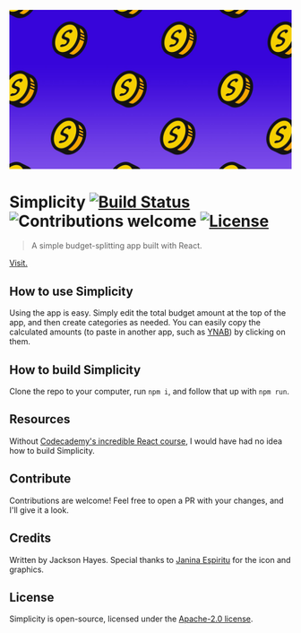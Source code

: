 ![splash-image](public/simplicity-FHD.jpg)

# Simplicity [![Build Status](https://travis-ci.org/jacksonhvisuals/simplicity.svg?branch=master)](https://travis-ci.org/jacksonhvisuals/simplicity) ![Contributions welcome](https://img.shields.io/badge/contributions-welcome-orange.svg) [![License](https://img.shields.io/badge/license-Apache--2.0-blue.svg)](https://www.apache.org/licenses/LICENSE-2.0)

> A simple budget-splitting app built with React.

[Visit.](https://jacksonhayes.xyz/simplicity)

## How to use Simplicity

Using the app is easy. Simply edit the total budget amount at the top of the app, and then create categories as needed. You can easily copy the calculated amounts (to paste in another app, such as [YNAB](https://youneedabudget.com)) by clicking on them.

## How to build Simplicity

Clone the repo to your computer, run `npm i`, and follow that up with `npm run`.

## Resources

Without [Codecademy's incredible React course](https://www.codecademy.com/pro/intensive/build-frontend-web-apps-from-scratch), I would have had no idea how to build Simplicity.

## Contribute

Contributions are welcome! Feel free to open a PR with your changes, and I'll give it a look.

## Credits

Written by Jackson Hayes. Special thanks to [Janina Espiritu](https://www.instagram.com/janinaespiritu_/) for the icon and graphics.

## License

Simplicity is open-source, licensed under the [Apache-2.0 license](https://www.apache.org/licenses/LICENSE-2.0).

